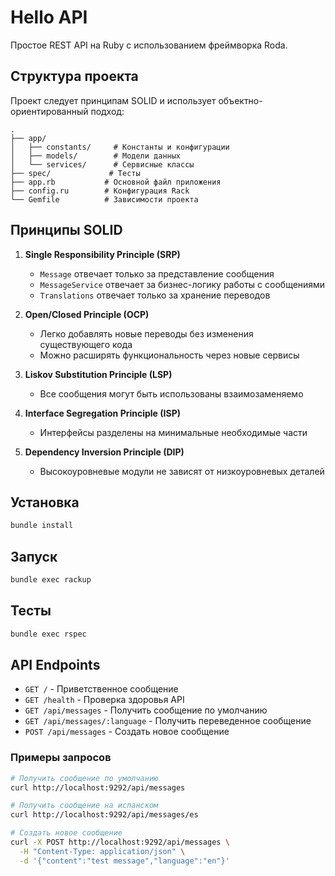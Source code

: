 # Hello API

Простое REST API на Ruby с использованием фреймворка Roda.

## Структура проекта

Проект следует принципам SOLID и использует объектно-ориентированный подход:

```
.
├── app/
│   ├── constants/     # Константы и конфигурации
│   ├── models/        # Модели данных
│   └── services/      # Сервисные классы
├── spec/             # Тесты
├── app.rb           # Основной файл приложения
├── config.ru        # Конфигурация Rack
└── Gemfile          # Зависимости проекта
```

## Принципы SOLID

1. **Single Responsibility Principle (SRP)**
   - `Message` отвечает только за представление сообщения
   - `MessageService` отвечает за бизнес-логику работы с сообщениями
   - `Translations` отвечает только за хранение переводов

2. **Open/Closed Principle (OCP)**
   - Легко добавлять новые переводы без изменения существующего кода
   - Можно расширять функциональность через новые сервисы

3. **Liskov Substitution Principle (LSP)**
   - Все сообщения могут быть использованы взаимозаменяемо

4. **Interface Segregation Principle (ISP)**
   - Интерфейсы разделены на минимальные необходимые части

5. **Dependency Inversion Principle (DIP)**
   - Высокоуровневые модули не зависят от низкоуровневых деталей

## Установка

```bash
bundle install
```

## Запуск

```bash
bundle exec rackup
```

## Тесты

```bash
bundle exec rspec
```

## API Endpoints

- `GET /` - Приветственное сообщение
- `GET /health` - Проверка здоровья API
- `GET /api/messages` - Получить сообщение по умолчанию
- `GET /api/messages/:language` - Получить переведенное сообщение
- `POST /api/messages` - Создать новое сообщение

### Примеры запросов

```bash
# Получить сообщение по умолчанию
curl http://localhost:9292/api/messages

# Получить сообщение на испанском
curl http://localhost:9292/api/messages/es

# Создать новое сообщение
curl -X POST http://localhost:9292/api/messages \
  -H "Content-Type: application/json" \
  -d '{"content":"test message","language":"en"}'
```